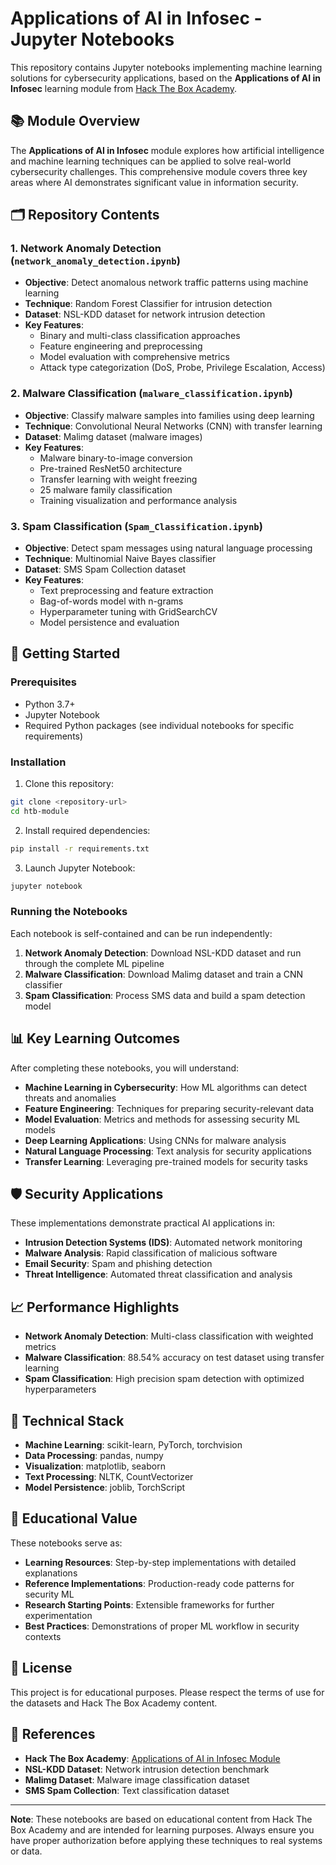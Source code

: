 # Applications of AI in Infosec - Jupyter Notebooks

This repository contains Jupyter notebooks implementing machine learning solutions for cybersecurity applications, based on the **Applications of AI in Infosec** learning module from [Hack The Box Academy](https://academy.hackthebox.com/module/details/292).

## 📚 Module Overview

The **Applications of AI in Infosec** module explores how artificial intelligence and machine learning techniques can be applied to solve real-world cybersecurity challenges. This comprehensive module covers three key areas where AI demonstrates significant value in information security.

## 🗂️ Repository Contents

### 1. **Network Anomaly Detection** (`network_anomaly_detection.ipynb`)
- **Objective**: Detect anomalous network traffic patterns using machine learning
- **Technique**: Random Forest Classifier for intrusion detection
- **Dataset**: NSL-KDD dataset for network intrusion detection
- **Key Features**:
  - Binary and multi-class classification approaches
  - Feature engineering and preprocessing
  - Model evaluation with comprehensive metrics
  - Attack type categorization (DoS, Probe, Privilege Escalation, Access)

### 2. **Malware Classification** (`malware_classification.ipynb`)
- **Objective**: Classify malware samples into families using deep learning
- **Technique**: Convolutional Neural Networks (CNN) with transfer learning
- **Dataset**: Malimg dataset (malware images)
- **Key Features**:
  - Malware binary-to-image conversion
  - Pre-trained ResNet50 architecture
  - Transfer learning with weight freezing
  - 25 malware family classification
  - Training visualization and performance analysis

### 3. **Spam Classification** (`Spam_Classification.ipynb`)
- **Objective**: Detect spam messages using natural language processing
- **Technique**: Multinomial Naive Bayes classifier
- **Dataset**: SMS Spam Collection dataset
- **Key Features**:
  - Text preprocessing and feature extraction
  - Bag-of-words model with n-grams
  - Hyperparameter tuning with GridSearchCV
  - Model persistence and evaluation

## 🚀 Getting Started

### Prerequisites
- Python 3.7+
- Jupyter Notebook
- Required Python packages (see individual notebooks for specific requirements)

### Installation
1. Clone this repository:
```bash
git clone <repository-url>
cd htb-module
```

2. Install required dependencies:
```bash
pip install -r requirements.txt
```

3. Launch Jupyter Notebook:
```bash
jupyter notebook
```

### Running the Notebooks
Each notebook is self-contained and can be run independently:

1. **Network Anomaly Detection**: Download NSL-KDD dataset and run through the complete ML pipeline
2. **Malware Classification**: Download Malimg dataset and train a CNN classifier
3. **Spam Classification**: Process SMS data and build a spam detection model

## 📊 Key Learning Outcomes

After completing these notebooks, you will understand:

- **Machine Learning in Cybersecurity**: How ML algorithms can detect threats and anomalies
- **Feature Engineering**: Techniques for preparing security-relevant data
- **Model Evaluation**: Metrics and methods for assessing security ML models
- **Deep Learning Applications**: Using CNNs for malware analysis
- **Natural Language Processing**: Text analysis for security applications
- **Transfer Learning**: Leveraging pre-trained models for security tasks

## 🛡️ Security Applications

These implementations demonstrate practical AI applications in:

- **Intrusion Detection Systems (IDS)**: Automated network monitoring
- **Malware Analysis**: Rapid classification of malicious software
- **Email Security**: Spam and phishing detection
- **Threat Intelligence**: Automated threat classification and analysis

## 📈 Performance Highlights

- **Network Anomaly Detection**: Multi-class classification with weighted metrics
- **Malware Classification**: 88.54% accuracy on test dataset using transfer learning
- **Spam Classification**: High precision spam detection with optimized hyperparameters

## 🔧 Technical Stack

- **Machine Learning**: scikit-learn, PyTorch, torchvision
- **Data Processing**: pandas, numpy
- **Visualization**: matplotlib, seaborn
- **Text Processing**: NLTK, CountVectorizer
- **Model Persistence**: joblib, TorchScript

## 📖 Educational Value

These notebooks serve as:
- **Learning Resources**: Step-by-step implementations with detailed explanations
- **Reference Implementations**: Production-ready code patterns for security ML
- **Research Starting Points**: Extensible frameworks for further experimentation
- **Best Practices**: Demonstrations of proper ML workflow in security contexts

## 📄 License

This project is for educational purposes. Please respect the terms of use for the datasets and Hack The Box Academy content.

## 🔗 References

- **Hack The Box Academy**: [Applications of AI in Infosec Module](https://academy.hackthebox.com/module/details/292)
- **NSL-KDD Dataset**: Network intrusion detection benchmark
- **Malimg Dataset**: Malware image classification dataset
- **SMS Spam Collection**: Text classification dataset

---

**Note**: These notebooks are based on educational content from Hack The Box Academy and are intended for learning purposes. Always ensure you have proper authorization before applying these techniques to real systems or data.
